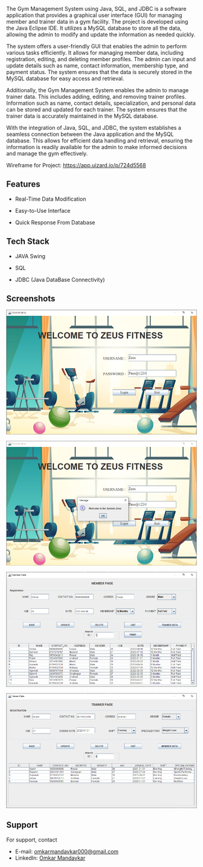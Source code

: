 The Gym Management System using Java, SQL, and JDBC is a software application that provides a graphical user interface (GUI) for managing member and trainer data in a gym facility. The project is developed using the Java Eclipse IDE. It utilizes a MySQL database to store all the data, allowing the admin to modify and update the information as needed quickly.

The system offers a user-friendly GUI that enables the admin to perform various tasks efficiently. It allows for managing member data, including registration, editing, and deleting member profiles. The admin can input and update details such as name, contact information, membership type, and payment status. The system ensures that the data is securely stored in the MySQL database for easy access and retrieval.

Additionally, the Gym Management System enables the admin to manage trainer data. This includes adding, editing, and removing trainer profiles. Information such as name, contact details, specialization, and personal data can be stored and updated for each trainer. The system ensures that the trainer data is accurately maintained in the MySQL database.

With the integration of Java, SQL, and JDBC, the system establishes a seamless connection between the Java application and the MySQL database. This allows for efficient data handling and retrieval, ensuring the information is readily available for the admin to make informed decisions and manage the gym effectively.

Wireframe for Project: https://app.uizard.io/p/724d5568


## Features

- Real-Time Data Modification

- Easy-to-Use Interface

- Quick Response From Database


## Tech Stack

- JAVA Swing

- SQL

- JDBC (Java DataBase Connectivity)


## Screenshots

![LOGIN PAGE](Images/login.PNG)

![LOGIN PAGE 2](Images/login_2.PNG)

![MEMBER PAGE](Images/member_data.PNG)

![TRAINER PAGE](Images/trainer_data.PNG)


## Support

For support, contact

- E-mail: omkarmandavkar000@gmail.com
- LinkedIn: [Omkar Mandavkar](https://www.linkedin.com/in/omkarmandavkar/)

